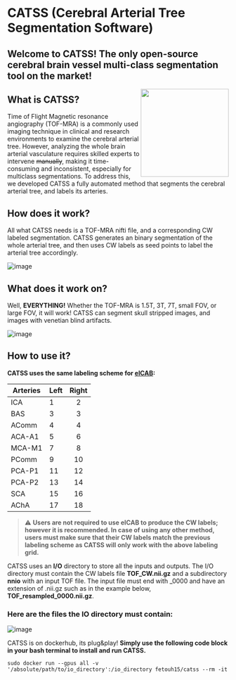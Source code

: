 # CATSS (Cerebral Arterial Tree Segmentation Software) 
 

## Welcome to CATSS! The only open-source cerebral brain vessel multi-class segmentation tool on the market! 
<img align="right" width="200" height="200" src="https://user-images.githubusercontent.com/38469694/232968254-69a4f022-9def-43ac-86e9-ee1c4b84a9b9.jpeg"> 

## What is CATSS?
 Time of Flight Magnetic resonance angiography (TOF-MRA) is a commonly used imaging technique in clinical and research environments to examine the cerebral arterial tree. However, analyzing the whole brain arterial vasculature requires skilled experts to intervene ~~manually~~, making it time-consuming and inconsistent, especially for multiclass segmentations. To address this, we developed CATSS a fully automated method that segments the cerebral arterial tree, and labels its arteries.
 

## How does it work? 
 All what CATSS needs is a TOF-MRA nifti file, and a corresponding CW labeled segmentation. CATSS generates an binary segmentation of the whole arterial tree, and then uses CW labels as seed points to label the arterial tree accordingly.
 
![image](https://user-images.githubusercontent.com/38469694/232989548-eeceee59-68d2-4c86-903b-6c910bd9cacb.png)

 ## What does it work on? 
Well, **EVERYTHING!** Whether the TOF-MRA is 1.5T, 3T, 7T, small FOV, or large FOV, it will work! CATSS can segment skull stripped images, and images with venetian blind artifacts.
 
![image](https://user-images.githubusercontent.com/38469694/232984119-e5e6729c-e54e-46e9-91c8-1720bd1c0dda.png)

## How to use it? 
**CATSS uses the same labeling scheme for [eICAB](https://gitlab.com/FelixDumais/vessel_segmentation_snaillab):**

 | Arteries | Left | Right |
|----------|------|:-----:|
| ICA      | 1    |   2   |
| BAS      | 3   |  3  |
| AComm      | 4   |  4  |
| ACA-A1   | 5    |   6   |
| MCA-M1   | 7    |   8   |
| PComm    | 9    |  10   |
| PCA-P1   | 11   |  12   |
| PCA-P2   | 13   |  14   |
| SCA      | 15   |  16   |
| AChA     | 17   |  18   |

> :warning: **Users are not required to use eICAB to produce the CW labels; however it is recommended. In case of using any other method, users must make sure that their CW labels match the previous labeling scheme as CATSS will only work with the above labeling grid.**






 
 CATSS uses an **I/O** directory to store all the inputs and outputs. The I/O directory must contain the CW labels file **TOF_CW.nii.gz** and a subdirectory **nnio** with an input TOF file. The input file must end with _0000 and have an extension of .nii.gz such as in the example below, **TOF_resampled_0000.nii.gz**.
 
### Here are the files the IO directory must contain:
![image](https://user-images.githubusercontent.com/38469694/232751654-642bc4f9-e8c7-45f0-befc-6217dc030daa.png)
 
 CATSS is on dockerhub, its plug&play!
 **Simply use the following code block in your bash terminal to install and run CATSS.**
 ```
 sudo docker run --gpus all -v '/absolute/path/to/io_directory':/io_directory fetouh15/catss --rm -it
 ```

